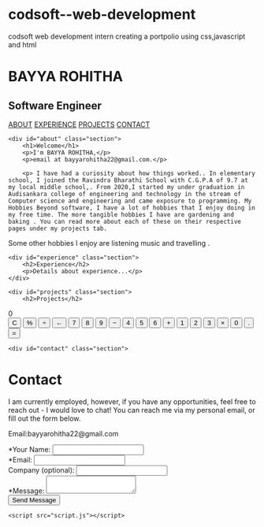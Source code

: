 # codsoft--web-development
codsoft web development intern creating a portpolio using css,javascript and html
<html>
<html lang="en">
<head>
    <meta charset="UTF-8">
    <meta name="viewport" content="width=device-width, initial-scale=1.0">
    <title>BAYYA ROHITHA - Software Engineer</title>
    <link rel="stylesheet" href="styles.css">
    <link rel="stylesheet" href="https://cdnjs.cloudflare.com/ajax/libs/font-awesome/6.0.0-beta3/css/all.min.css">
</head>
<body>
    <div id="home" class="section">
        <h1>BAYYA ROHITHA</h1>
        <h2>Software Engineer</h2>
        <nav>
            <a href="#about">ABOUT</a>
            <a href="#experience">EXPERIENCE</a>
            <a href="#projects">PROJECTS</a>
            <a href="#contact">CONTACT</a>
        </nav>
    </div>

    <div id="about" class="section">
        <h1>Welcome</h1>
        <p>I'm BAYYA ROHITHA,</p>
        <p>email at bayyarohitha22@gmail.com.</p>
        
        <p> I have had a curiosity about how things worked.. In elementary school, I joined the Ravindra Bharathi School with C.G.P.A of 9.7 at my local middle school,. From 2020,I started my under graduation in Audisankara college of engineering and technology in the stream of Computer science and engineering and came exposure to programming. My Hobbies Beyond software, I have a lot of hobbies that I enjoy doing in my free time. The more tangible hobbies I have are gardening and baking . You can read more about each of these on their respective pages under my projects tab.
Some other hobbies I enjoy are listening music and  travelling .</p>
    </div>

    <div id="experience" class="section">
        <h2>Experience</h2>
        <p>Details about experience...</p>
    </div>

    <div id="projects" class="section">
        <h2>Projects</h2>
<head>
    <meta charset="UTF-8">
    <meta name="viewport" content="width=device-width, initial-scale=1.0">
    <title>Calculator</title>
    <link rel="stylesheet" href="styles.css">
</head>
<body>
    <div class="calculator">
        <div class="display" id="display">0</div>
        <div class="buttons">
            <button class="button" id="clear">C</button>
            <button class="button operator" id="percentage">%</button>
            <button class="button operator" id="divide">÷</button>
            <button class="button" id="backspace">←</button>
            <button class="button number" id="7">7</button>
            <button class="button number" id="8">8</button>
            <button class="button number" id="9">9</button>
            <button class="button operator" id="subtract">−</button>
            <button class="button number" id="4">4</button>
            <button class="button number" id="5">5</button>
            <button class="button number" id="6">6</button>
            <button class="button operator" id="add">+</button>
            <button class="button number" id="1">1</button>
            <button class="button number" id="2">2</button>
            <button class="button number" id="3">3</button>
            <button class="button operator" id="multiply">×</button>
            <button class="button number" id="0">0</button>
            <button class="button number" id="decimal">.</button>
            <button class="button equals" id="equals">=</button>
        </div>
    </div>
    <script src="script.js"></script>
</body>
    </div>

    <div id="contact" class="section">
  <h1>Contact</h1>
        <div class="contact-content">
            <div class="contact-info">
                <p>I am currently employed, however, if you have any opportunities, feel free to reach out - I would love to chat! You can reach me via my personal email, or fill out the form below.</p>
                <p>Email:bayyarohitha22@gmail.com</p>
                <form>
                    <label for="name">*Your Name:</label>
                    <input type="text" id="name" name="name" required><br>
                    <label for="email">*Email:</label>
                    <input type="email" id="email" name="email" required><br>
                    <label for="company">Company (optional):</label>
                    <input type="text" id="company" name="company"><br>
                    <label for="message">*Message:</label>
                    <textarea id="message" name="message" required></textarea><br>
                    <button type="submit">Send Message</button>
                </form>
            </div>
            <div class="social-icons">
                <a href="https://github.com/henryheffernan" target="_blank"><i class="fab fa-github"></i></a>
                <a href="https://linkedin.com/in/henryheffernan" target="_blank"><i class="fab fa-linkedin"></i></a>
                <a href="https://facebook.com/henryheffernan" target="_blank"><i class="fab fa-facebook"></i></a>
            </div>
        </div>
    </div>

    <script src="script.js"></script>
</body>
</html>

